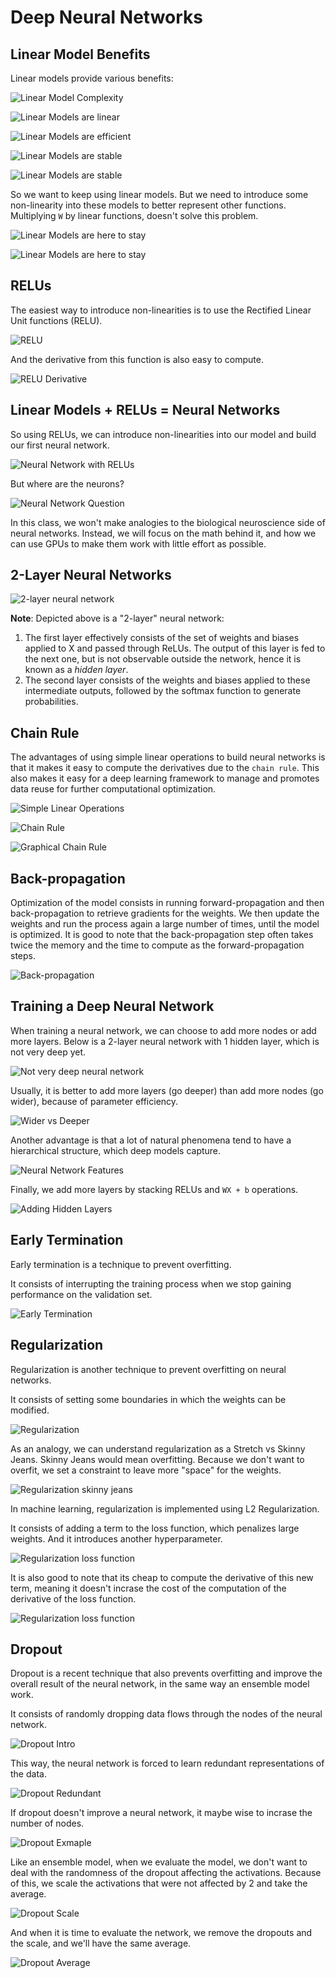 # Deep Neural Networks

## Linear Model Benefits

Linear models provide various benefits:

![Linear Model Complexity](images/deep-neural-networks/linear-model-complexity.png)

![Linear Models are linear](images/deep-neural-networks/linear-models-are-linear.png)

![Linear Models are efficient](images/deep-neural-networks/linear-models-are-efficient.png)

![Linear Models are stable](images/deep-neural-networks/linear-models-are-stable-1.png)

![Linear Models are stable](images/deep-neural-networks/linear-models-are-stable-2.png)

So we want to keep using linear models. But we need to introduce some non-linearity into these models to better represent other functions. Multiplying `W` by linear functions, doesn't solve this problem.

![Linear Models are here to stay](images/deep-neural-networks/linear-models-stay.png)

![Linear Models are here to stay](images/deep-neural-networks/linear-models-stay-2.png)

## RELUs

The easiest way to introduce non-linearities is to use the Rectified Linear Unit functions (RELU).

![RELU](images/deep-neural-networks/relus.png)

And the derivative from this function is also easy to compute.

![RELU Derivative](images/deep-neural-networks/relus-derivative.png)

## Linear Models + RELUs = Neural Networks

So using RELUs, we can introduce non-linearities into our model and build our first neural network.

![Neural Network with RELUs](images/deep-neural-networks/neural-network-relus.png)

But where are the neurons?

![Neural Network Question](images/deep-neural-networks/neural-network-question.png)

In this class, we won't make analogies to the biological neuroscience side of neural networks. Instead, we will focus on the math behind it, and how we can use GPUs to make them work with little effort as possible.

## 2-Layer Neural Networks

![2-layer neural network](images/deep-neural-networks/2-layer-neural-network.png)

**Note**: Depicted above is a "2-layer" neural network:

1. The first layer effectively consists of the set of weights and biases applied to X and passed through ReLUs. The output of this layer is fed to the next one, but is not observable outside the network, hence it is known as a *hidden layer*.
2. The second layer consists of the weights and biases applied to these intermediate outputs, followed by the softmax function to generate probabilities.

## Chain Rule

The advantages of using simple linear operations to build neural networks is that it makes it easy to compute the derivatives due to the `chain rule`. This also makes it easy for a deep learning framework to manage and promotes data reuse for further computational optimization.

![Simple Linear Operations](images/deep-neural-networks/simple-operations.png)

![Chain Rule](images/deep-neural-networks/chain-rule.png)

![Graphical Chain Rule](images/deep-neural-networks/graphical-chain-rule.png)

## Back-propagation

Optimization of the model consists in running forward-propagation and then back-propagation to retrieve gradients for the weights. We then update the weights and run the process again a large number of times, until the model is optimized. It is good to note that the back-propagation step often takes twice the memory and the time to compute as the forward-propagation steps.

![Back-propagation](images/deep-neural-networks/back-propagation.png)

## Training a Deep Neural Network

When training a neural network, we can choose to add more nodes or add more layers. Below is a 2-layer neural network with 1 hidden layer, which is not very deep yet.

![Not very deep neural network](images/deep-neural-networks/not-very-deep-2-layer-nn.png)

Usually, it is better to add more layers (go deeper) than add more nodes (go wider), because of parameter efficiency.

![Wider vs Deeper](images/deep-neural-networks/wider-vs-deeper-nn.png)

Another advantage is that a lot of natural phenomena tend to have a hierarchical structure, which deep models capture.

![Neural Network Features](images/deep-neural-networks/nn-features.png)

Finally, we add more layers by stacking RELUs and `WX + b` operations.

![Adding Hidden Layers](images/deep-neural-networks/adding-hidden-layers.png)

## Early Termination

Early termination is a technique to prevent overfitting.

It consists of interrupting the training process when we stop gaining performance on the validation set.

![Early Termination](images/deep-neural-networks/early-termination.png)

## Regularization

Regularization is another technique to prevent overfitting on neural networks.

It consists of setting some boundaries in which the weights can be modified.

![Regularization](images/deep-neural-networks/regularization.png)

As an analogy, we can understand regularization as a Stretch vs Skinny Jeans. Skinny Jeans would mean overfitting. Because we don't want to overfit, we set a constraint to leave more "space" for the weights.

![Regularization skinny jeans](images/deep-neural-networks/regularization-skinny-jeans.png)

In machine learning, regularization is implemented using L2 Regularization.

It consists of adding a term to the loss function, which penalizes large weights. And it introduces another hyperparameter.

![Regularization loss function](images/deep-neural-networks/regularization-loss-function.png)

It is also good to note that its cheap to compute the derivative of this new term, meaning it doesn't incrase the cost of the computation of the derivative of the loss function.

![Regularization loss function](images/deep-neural-networks/regularization-derivative.png)

## Dropout

Dropout is a recent technique that also prevents overfitting and improve the overall result of the neural network, in the same way an ensemble model work.

It consists of randomly dropping data flows through the nodes of the neural network.

![Dropout Intro](images/deep-neural-networks/dropout-intro.png)

This way, the neural network is forced to learn redundant representations of the data.

![Dropout Redundant](images/deep-neural-networks/dropout-redundant.png)

If dropout doesn't improve a neural network, it maybe wise to incrase the number of nodes.

![Dropout Exmaple](images/deep-neural-networks/dropout-example.png)

Like an ensemble model, when we evaluate the model, we don't want to deal with the randomness of the dropout affecting the activations. Because of this, we scale the activations that were not affected by 2 and take the average.

![Dropout Scale](images/deep-neural-networks/dropout-scale.png)

And when it is time to evaluate the network, we remove the dropouts and the scale, and we'll have the same average.

![Dropout Average](images/deep-neural-networks/dropout-average.png)